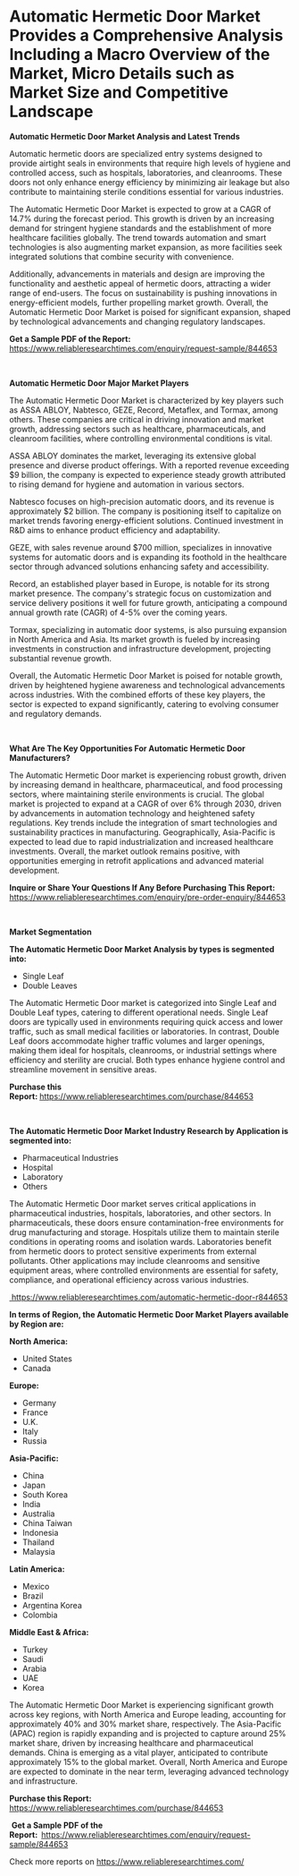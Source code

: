 <p><h1>Automatic Hermetic Door Market Provides a Comprehensive Analysis Including a Macro Overview of the Market, Micro Details such as Market Size and Competitive Landscape</h1></p><p><strong>Automatic Hermetic Door Market Analysis and Latest Trends</strong></p>
<p><p>Automatic hermetic doors are specialized entry systems designed to provide airtight seals in environments that require high levels of hygiene and controlled access, such as hospitals, laboratories, and cleanrooms. These doors not only enhance energy efficiency by minimizing air leakage but also contribute to maintaining sterile conditions essential for various industries.</p><p>The Automatic Hermetic Door Market is expected to grow at a CAGR of 14.7% during the forecast period. This growth is driven by an increasing demand for stringent hygiene standards and the establishment of more healthcare facilities globally. The trend towards automation and smart technologies is also augmenting market expansion, as more facilities seek integrated solutions that combine security with convenience. </p><p>Additionally, advancements in materials and design are improving the functionality and aesthetic appeal of hermetic doors, attracting a wider range of end-users. The focus on sustainability is pushing innovations in energy-efficient models, further propelling market growth. Overall, the Automatic Hermetic Door Market is poised for significant expansion, shaped by technological advancements and changing regulatory landscapes.</p></p>
<p><strong>Get a Sample PDF of the Report:&nbsp;</strong> <a href="https://www.reliableresearchtimes.com/enquiry/request-sample/844653?utm_campaign=2513&utm_medium=2&utm_source=Github&utm_content=ia&utm_term=19022025&utm_id=automatic-hermetic-door">https://www.reliableresearchtimes.com/enquiry/request-sample/844653</a></p>
<p>&nbsp;</p>
<p><strong>Automatic Hermetic Door Major Market Players</strong></p>
<p><p>The Automatic Hermetic Door Market is characterized by key players such as ASSA ABLOY, Nabtesco, GEZE, Record, Metaflex, and Tormax, among others. These companies are critical in driving innovation and market growth, addressing sectors such as healthcare, pharmaceuticals, and cleanroom facilities, where controlling environmental conditions is vital.</p><p>ASSA ABLOY dominates the market, leveraging its extensive global presence and diverse product offerings. With a reported revenue exceeding $9 billion, the company is expected to experience steady growth attributed to rising demand for hygiene and automation in various sectors.</p><p>Nabtesco focuses on high-precision automatic doors, and its revenue is approximately $2 billion. The company is positioning itself to capitalize on market trends favoring energy-efficient solutions. Continued investment in R&D aims to enhance product efficiency and adaptability.</p><p>GEZE, with sales revenue around $700 million, specializes in innovative systems for automatic doors and is expanding its foothold in the healthcare sector through advanced solutions enhancing safety and accessibility. </p><p>Record, an established player based in Europe, is notable for its strong market presence. The company's strategic focus on customization and service delivery positions it well for future growth, anticipating a compound annual growth rate (CAGR) of 4-5% over the coming years.</p><p>Tormax, specializing in automatic door systems, is also pursuing expansion in North America and Asia. Its market growth is fueled by increasing investments in construction and infrastructure development, projecting substantial revenue growth.</p><p>Overall, the Automatic Hermetic Door Market is poised for notable growth, driven by heightened hygiene awareness and technological advancements across industries. With the combined efforts of these key players, the sector is expected to expand significantly, catering to evolving consumer and regulatory demands.</p></p>
<p>&nbsp;</p>
<p><strong>What Are The Key Opportunities For Automatic Hermetic Door Manufacturers?</strong></p>
<p><p>The Automatic Hermetic Door market is experiencing robust growth, driven by increasing demand in healthcare, pharmaceutical, and food processing sectors, where maintaining sterile environments is crucial. The global market is projected to expand at a CAGR of over 6% through 2030, driven by advancements in automation technology and heightened safety regulations. Key trends include the integration of smart technologies and sustainability practices in manufacturing. Geographically, Asia-Pacific is expected to lead due to rapid industrialization and increased healthcare investments. Overall, the market outlook remains positive, with opportunities emerging in retrofit applications and advanced material development.</p></p>
<p><strong>Inquire or Share Your Questions If Any Before Purchasing This Report:</strong> <a href="https://www.reliableresearchtimes.com/enquiry/pre-order-enquiry/844653?utm_campaign=2513&utm_medium=2&utm_source=Github&utm_content=ia&utm_term=19022025&utm_id=automatic-hermetic-door">https://www.reliableresearchtimes.com/enquiry/pre-order-enquiry/844653</a></p>
<p>&nbsp;</p>
<p><strong>Market Segmentation</strong></p>
<p><strong>The Automatic Hermetic Door Market Analysis by types is segmented into:</strong></p>
<p><ul><li>Single Leaf</li><li>Double Leaves</li></ul></p>
<p><p>The Automatic Hermetic Door market is categorized into Single Leaf and Double Leaf types, catering to different operational needs. Single Leaf doors are typically used in environments requiring quick access and lower traffic, such as small medical facilities or laboratories. In contrast, Double Leaf doors accommodate higher traffic volumes and larger openings, making them ideal for hospitals, cleanrooms, or industrial settings where efficiency and sterility are crucial. Both types enhance hygiene control and streamline movement in sensitive areas.</p></p>
<p><strong>Purchase this Report:&nbsp;</strong><a href="https://www.reliableresearchtimes.com/purchase/844653?utm_campaign=2513&utm_medium=2&utm_source=Github&utm_content=ia&utm_term=19022025&utm_id=automatic-hermetic-door">https://www.reliableresearchtimes.com/purchase/844653</a></p>
<p>&nbsp;</p>
<p><strong>The Automatic Hermetic Door Market Industry Research by Application is segmented into:</strong></p>
<p><ul><li>Pharmaceutical Industries</li><li>Hospital</li><li>Laboratory</li><li>Others</li></ul></p>
<p><p>The Automatic Hermetic Door market serves critical applications in pharmaceutical industries, hospitals, laboratories, and other sectors. In pharmaceuticals, these doors ensure contamination-free environments for drug manufacturing and storage. Hospitals utilize them to maintain sterile conditions in operating rooms and isolation wards. Laboratories benefit from hermetic doors to protect sensitive experiments from external pollutants. Other applications may include cleanrooms and sensitive equipment areas, where controlled environments are essential for safety, compliance, and operational efficiency across various industries.</p></p>
<p><a href="https://www.reliableresearchtimes.com/automatic-hermetic-door-r844653?utm_campaign=2513&utm_medium=2&utm_source=Github&utm_content=ia&utm_term=19022025&utm_id=automatic-hermetic-door">&nbsp;https://www.reliableresearchtimes.com/automatic-hermetic-door-r844653</a></p>
<p><strong>In terms of Region, the Automatic Hermetic Door Market Players available by Region are:</strong></p>
<p>
    <p> <strong> North America: </strong>
        <ul>
            <li>United States</li>
            <li>Canada</li>
        </ul>
        </p> 
    <p> <strong> Europe: </strong>
        <ul>
            <li>Germany</li>
            <li>France</li>
            <li>U.K.</li>
            <li>Italy</li>
            <li>Russia</li>
        </ul>
        </p> 
    <p> <strong> Asia-Pacific: </strong>
        <ul>
            <li>China</li>
            <li>Japan</li>
            <li>South Korea</li>
            <li>India</li>
            <li>Australia</li>
            <li>China Taiwan</li>
            <li>Indonesia</li>
            <li>Thailand</li>
            <li>Malaysia</li>
        </ul>
        </p> 
    <p> <strong> Latin America: </strong>
        <ul>
            <li>Mexico</li>
            <li>Brazil</li>
            <li>Argentina Korea</li>
            <li>Colombia</li>
        </ul>
        </p> 
    <p> <strong> Middle East & Africa: </strong>
        <ul>
            <li>Turkey</li>
            <li>Saudi</li>
            <li>Arabia</li>
            <li>UAE</li>
            <li>Korea</li>
        </ul>
    </p>
    </p>
<p><p>The Automatic Hermetic Door Market is experiencing significant growth across key regions, with North America and Europe leading, accounting for approximately 40% and 30% market share, respectively. The Asia-Pacific (APAC) region is rapidly expanding and is projected to capture around 25% market share, driven by increasing healthcare and pharmaceutical demands. China is emerging as a vital player, anticipated to contribute approximately 15% to the global market. Overall, North America and Europe are expected to dominate in the near term, leveraging advanced technology and infrastructure.</p></p>
<p><strong>Purchase this Report: </strong><a href="https://www.reliableresearchtimes.com/purchase/844653?utm_campaign=2513&utm_medium=2&utm_source=Github&utm_content=ia&utm_term=19022025&utm_id=automatic-hermetic-door">https://www.reliableresearchtimes.com/purchase/844653</a></p>
<p>&nbsp;<strong>Get a Sample PDF of the Report:&nbsp;&nbsp;</strong><a href="https://www.reliableresearchtimes.com/enquiry/request-sample/844653?utm_campaign=2513&utm_medium=2&utm_source=Github&utm_content=ia&utm_term=19022025&utm_id=automatic-hermetic-door">https://www.reliableresearchtimes.com/enquiry/request-sample/844653</a></p>
<p><strong></strong></p>
<p>Check more reports on <a href="https://www.reliableresearchtimes.com/?utm_campaign=2513&utm_medium=2&utm_source=Github&utm_content=ia&utm_term=19022025&utm_id=automatic-hermetic-door">https://www.reliableresearchtimes.com/</a></p>